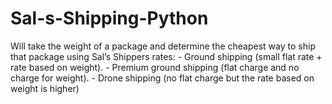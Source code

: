 # Sal-s-Shipping-Python

Will take the weight of a package and determine the cheapest way to ship that package using Sal’s Shippers rates: - Ground shipping (small flat rate + rate based on weight). - Premium ground shipping (flat charge and no charge for weight). - Drone shipping (no flat charge but the rate based on weight is higher)
